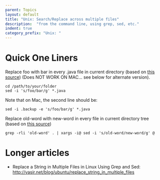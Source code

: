 ```yaml
---
parent: Topics
layout: default
title: "Unix: Search/Replace across multiple files"
description:  "from the command line, using grep, sed, etc."
indent: true
category_prefix: "Unix: "
---
```


# Quick One Liners

Replace foo with bar in every .java file in current directory (based on [this source](http://stackoverflow.com/questions/11392478/how-to-replace-a-string-in-multiple-files-in-linux-command-line))  (Does NOT WORK ON MAC... see below for alternate version).


```
cd /path/to/your/folder
sed -i 's/foo/bar/g' *.java
```

Note that on Mac, the second line should be:

```
sed -i .backup -e 's/foo/bar/g' *.java
```

Replace old-word with new-word in every file in current directory tree (based on [this source](http://stackoverflow.com/questions/11392478/how-to-replace-a-string-in-multiple-files-in-linux-command-line))

```
grep -rli 'old-word' . | xargs -i@ sed -i 's/old-word/new-word/g' @
```

# Longer articles

* Replace a String in Multiple Files in Linux Using Grep and Sed: <http://vasir.net/blog/ubuntu/replace_string_in_multiple_files>
